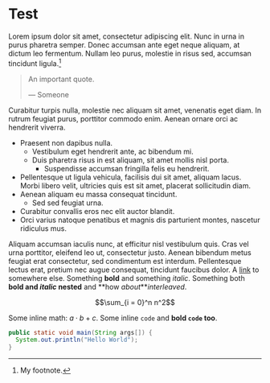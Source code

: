 Test
====

Lorem ipsum dolor sit amet, consectetur adipiscing elit. Nunc in urna in purus pharetra semper. Donec accumsan ante eget neque aliquam, at dictum leo fermentum. Nullam leo purus, molestie in risus sed, accumsan tincidunt ligula.[^1]

> An important quote.
>
> — Someone

Curabitur turpis nulla, molestie nec aliquam sit amet, venenatis eget diam. In rutrum feugiat purus, porttitor commodo enim. Aenean ornare orci ac hendrerit viverra.

- Praesent non dapibus nulla.
  - Vestibulum eget hendrerit ante, ac bibendum mi.
  - Duis pharetra risus in est aliquam, sit amet mollis nisl porta.
    - Suspendisse accumsan fringilla felis eu hendrerit.
- Pellentesque ut ligula vehicula, facilisis dui sit amet, aliquam lacus. Morbi libero velit, ultricies quis est sit amet, placerat sollicitudin diam.
- Aenean aliquam eu massa consequat tincidunt.
  - Sed sed feugiat urna.
- Curabitur convallis eros nec elit auctor blandit.
- Orci varius natoque penatibus et magnis dis parturient montes, nascetur ridiculus mus.

Aliquam accumsan iaculis nunc, at efficitur nisl vestibulum quis. Cras vel urna porttitor, eleifend leo ut, consectetur justo. Aenean bibendum metus feugiat erat consectetur, sed condimentum est interdum. Pellentesque lectus erat, pretium nec augue consequat, tincidunt faucibus dolor.
A [link](target) to somewhere else.
Something **bold** and something *italic*.
Something both **bold and *italic* nested** and **how *about****interleaved*.

$$\sum_{i = 0}^n n^2$$

Some inline math: $a \cdot b + c$.
Some inline `code` and **bold `code` too**.

``` java
public static void main(String args[]) {
  System.out.println("Hello World");
}
```

[^1]: My footnote.
